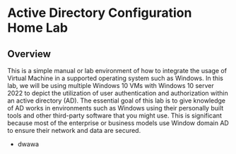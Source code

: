 #                                             Active Directory Configuration Home Lab

##                                                            Overview
  This is a simple manual or lab environment of how to integrate the usage of Virtual Machine in a supported operating system such as Windows. In this lab, we will be using multiple Windows 10 VMs with Windows 10 server 2022 to depict the utilization of user authentication and authorization within an active directory (AD). The essential goal of this lab is to give knowledge of AD works in environments such as Windows using their personally built tools and other third-party software that you might use. This is significant because most of the enterprise or business models use Window domain AD to ensure their network and data are secured.
* dwawa
